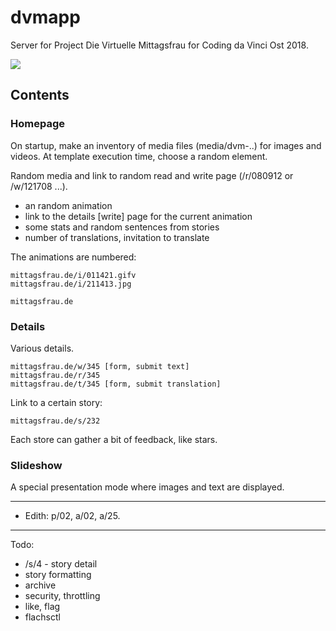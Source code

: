 # dvmapp

Server for Project Die Virtuelle Mittagsfrau for Coding da Vinci Ost 2018.

![](dvm-040223.gif)

## Contents

### Homepage

On startup, make an inventory of media files (media/dvm-..) for images and
videos. At template execution time, choose a random element.

Random media and link to random read and write page (/r/080912 or /w/121708 ...).


* an random animation
* link to the details [write] page for the current animation
* some stats and random sentences from stories
* number of translations, invitation to translate


The animations are numbered:

```
mittagsfrau.de/i/011421.gifv
mittagsfrau.de/i/211413.jpg
```

```
mittagsfrau.de
```

### Details

Various details.

```
mittagsfrau.de/w/345 [form, submit text]
mittagsfrau.de/r/345
mittagsfrau.de/t/345 [form, submit translation]
```

Link to a certain story:

```
mittagsfrau.de/s/232
```

Each store can gather a bit of feedback, like stars.

### Slideshow

A special presentation mode where images and text are displayed.

----

* Edith: p/02, a/02, a/25.

----

Todo:

* /s/4 - story detail
* story formatting
* archive
* security, throttling
* like, flag
* flachsctl
